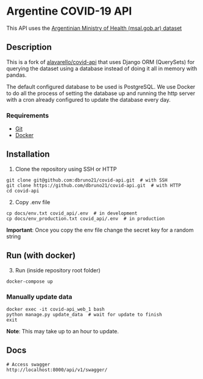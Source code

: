 # Argentine COVID-19 API

This API uses the [Argentinian Ministry of Health (msal.gob.ar) dataset](http://datos.salud.gob.ar/dataset/covid-19-casos-registrados-en-la-republica-argentina)

## Description

This is a fork of [alavarello/covid-api](https://github.com/alavarello/covid-api) that uses Django ORM (QuerySets) for querying the dataset using a database instead of doing it all in memory with pandas. 

The default configured database to be used is PostgreSQL. We use Docker to do all the process of setting the database up and running the http server with a cron already configured to update the database every day.

### Requirements

* [Git](https://git-scm.com/)
* [Docker](https://www.docker.com/)

## Installation

1. Clone the repository using SSH or HTTP

```shell script
git clone git@github.com:dbruno21/covid-api.git  # with SSH
git clone https://github.com/dbruno21/covid-api.git  # with HTTP
cd covid-api
``` 
2. Copy .env file

```shell script
cp docs/env.txt covid_api/.env  # in development
cp docs/env_production.txt covid_api/.env  # in production
```

**Important**: Once you copy the env file change the secret key for a random string 

## Run (with docker)

3. Run (inside repository root folder)

```shell script
docker-compose up
```

### Manually update data

```shell script
docker exec -it covid-api_web_1 bash
python manage.py update_data  # wait for update to finish
exit
```

**Note**: This may take up to an hour to update.

## Docs
```shell script
# Access swagger
http://localhost:8000/api/v1/swagger/
```
